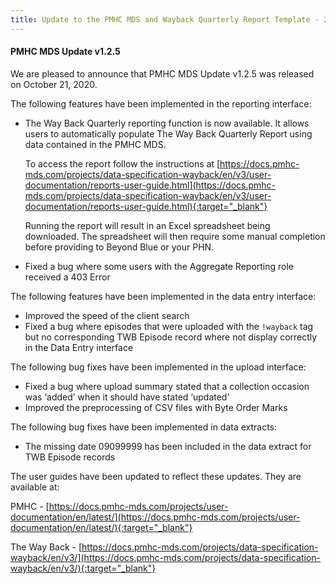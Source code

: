 ```yaml
---
title: Update to the PMHC MDS and Wayback Quarterly Report Template - 21/10/2020
---
```


#### PMHC MDS Update v1.2.5 ####

We are pleased to announce that PMHC MDS Update v1.2.5 was released on October
21, 2020.

The following features have been implemented in the reporting interface:
* The Way Back Quarterly reporting function is now available. It allows users to
  automatically populate The Way Back Quarterly Report using data contained in
  the PMHC MDS.

  To access the report follow the instructions at
  [https://docs.pmhc-mds.com/projects/data-specification-wayback/en/v3/user-documentation/reports-user-guide.html](https://docs.pmhc-mds.com/projects/data-specification-wayback/en/v3/user-documentation/reports-user-guide.html){:target="_blank"}

  Running the report will result in an Excel spreadsheet being downloaded. The
  spreadsheet will then require some manual completion before providing to
  Beyond Blue or your PHN.

* Fixed a bug where some users with the Aggregate Reporting role received a
  403 Error

The following features have been implemented in the data entry interface:
* Improved the speed of the client search
* Fixed a bug where episodes that were uploaded with the `!wayback` tag but no
  corresponding TWB Episode record where not display correctly in the Data
  Entry interface

The following bug fixes have been implemented in the upload interface:
* Fixed a bug where upload summary stated that a collection occasion was
  ‘added’ when it should have stated ‘updated’
* Improved the preprocessing of CSV files with Byte Order Marks

The following bug fixes have been implemented in data extracts:
* The missing date 09099999 has been included in the data extract for TWB
  Episode records

The user guides have been updated to reflect these updates. They are available at:

PMHC - [https://docs.pmhc-mds.com/projects/user-documentation/en/latest/](https://docs.pmhc-mds.com/projects/user-documentation/en/latest/){:target="_blank"}

The Way Back - [https://docs.pmhc-mds.com/projects/data-specification-wayback/en/v3/](https://docs.pmhc-mds.com/projects/data-specification-wayback/en/v3/){:target="_blank"}
